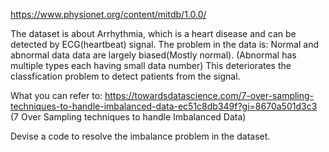 https://www.physionet.org/content/mitdb/1.0.0/

The dataset is about Arrhythmia, which is a heart disease and can be detected by ECG(heartbeat) signal.
The problem in the data is: Normal and abnormal data data are largely biased(Mostly normal). (Abnormal has multiple types each having small data number)
This deteriorates the classfication problem to detect patients from the signal.

What you can refer to: https://towardsdatascience.com/7-over-sampling-techniques-to-handle-imbalanced-data-ec51c8db349f?gi=8670a501d3c3 
(7 Over Sampling techniques to handle Imbalanced Data)

Devise a code to resolve the imbalance problem in the dataset.
